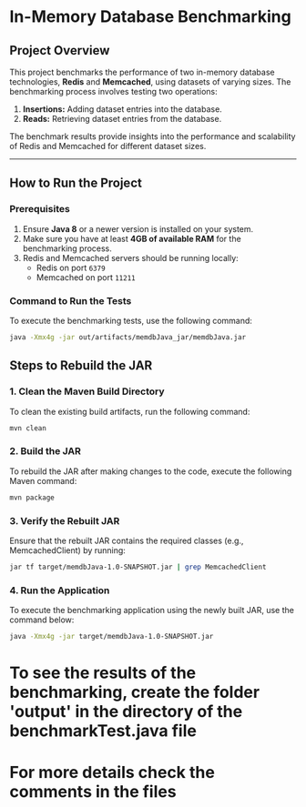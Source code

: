 # In-Memory Database Benchmarking

## Project Overview
This project benchmarks the performance of two in-memory database technologies, **Redis** and **Memcached**, using datasets of varying sizes. The benchmarking process involves testing two operations:
1. **Insertions:** Adding dataset entries into the database.
2. **Reads:** Retrieving dataset entries from the database.

The benchmark results provide insights into the performance and scalability of Redis and Memcached for different dataset sizes.

---

## How to Run the Project

### Prerequisites
1. Ensure **Java 8** or a newer version is installed on your system.
2. Make sure you have at least **4GB of available RAM** for the benchmarking process.
3. Redis and Memcached servers should be running locally:
   - Redis on port `6379`
   - Memcached on port `11211`

### Command to Run the Tests
To execute the benchmarking tests, use the following command:

```bash
java -Xmx4g -jar out/artifacts/memdbJava_jar/memdbJava.jar
```
## Steps to Rebuild the JAR
### 1. Clean the Maven Build Directory
   To clean the existing build artifacts, run the following command:
```bash
mvn clean
```

### 2. Build the JAR
To rebuild the JAR after making changes to the code, execute the following Maven command:
```bash
mvn package
```

### 3. Verify the Rebuilt JAR
Ensure that the rebuilt JAR contains the required classes (e.g., MemcachedClient) by running:

```bash
jar tf target/memdbJava-1.0-SNAPSHOT.jar | grep MemcachedClient
```

### 4. Run the Application
   To execute the benchmarking application using the newly built JAR, use the command below:
```bash
java -Xmx4g -jar target/memdbJava-1.0-SNAPSHOT.jar
```
# To see the results of the benchmarking, create the folder 'output' in the directory of the benchmarkTest.java file
# For more details check the comments in the files